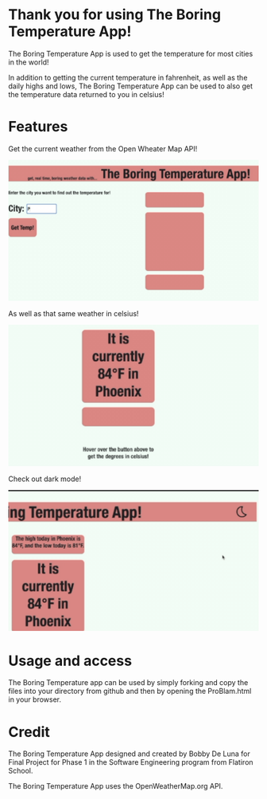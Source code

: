 # Thank you for using The Boring Temperature App!

The Boring Temperature App is used to get the temperature for most cities in the world! 

In addition to getting the current temperature in fahrenheit, as well as the daily highs and lows, The Boring Temperature App can be used to also get the temperature data returned to you in celsius!

# Features

Get the current weather from the Open Wheater Map API!

![](temp.gif)

As well as that same weather in celsius!

![](cel-mode.gif)

Check out dark mode!

![](night-mode.gif)


# Usage and access

The Boring Temperature app can be used by simply forking and copy the files into your directory from github and then by opening the ProBlam.html in your browser. 

# Credit

The Boring Temperature App designed and created by Bobby De Luna for Final Project for Phase 1 in the Software Engineering program from Flatiron School. 

The Boring Temperature App uses the OpenWeatherMap.org API. 

